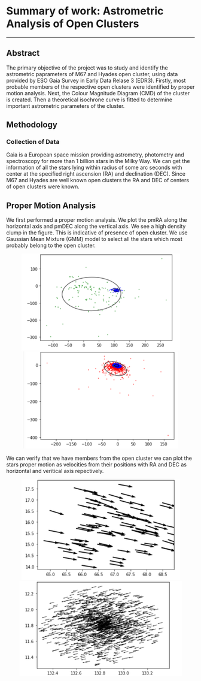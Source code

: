 # Summary of work: Astrometric Analysis of Open Clusters
 
----------------------------------------------

## Abstract

The primary objective of the project was to study and identify the astrometric paprameters of M67 and Hyades open cluster, using data provided by ESO Gaia Survey in Early Data Relase 3 (EDR3). Firstly, most probable members of the respective open clusters were identified by proper motion analysis. Next, the Colour Magnitude Diagram (CMD) of the cluster is created. Then a theoretical isochrone curve is fitted to determine important astrometric parameters of the cluster.  


## Methodology

### Collection of Data
Gaia is a European space mission providing astrometry, photometry and spectroscopy for more than 1 billion stars in the Milky Way. We can get the information of all the stars lying within radius of some arc seconds with center at the specified right ascension (RA) and declination (DEC). Since M67 and Hyades are well known open clusters the RA and DEC of centers of open clusters were known. 

## Proper Motion Analysis

We first performed a proper motion analysis. We plot the pmRA along the horizontal axis and pmDEC along the vertical axis. We see a high density clump in the figure. This is indicative of presence of open cluster. We use Gaussian Mean Mixture (GMM) model to select all the stars which most probably belong to the open cluster.

<p align = "center">
<img src="https://github.com/redboxup/astromodule/blob/main/plots/hyades_gmm_plot.png" width="425"/> <img src="https://github.com/redboxup/astromodule/blob/main/plots/m67_gmm_plot.png" width="415"/> 
</p>

We can verify that we have members from the open cluster we can plot the stars proper motion as velocities from their positions with RA and DEC as horizontal and veritical axis repectively.

<p align = "center">
<img src="https://github.com/redboxup/astromodule/blob/main/plots/pm_plot_hyades.png" width="425"/> <img src="https://github.com/redboxup/astromodule/blob/main/plots/pm_m67.png" width="435"/> 
</p>






